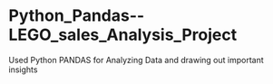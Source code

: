 # Python_Pandas--LEGO_sales_Analysis_Project
Used Python PANDAS for Analyzing Data and drawing out important insights
